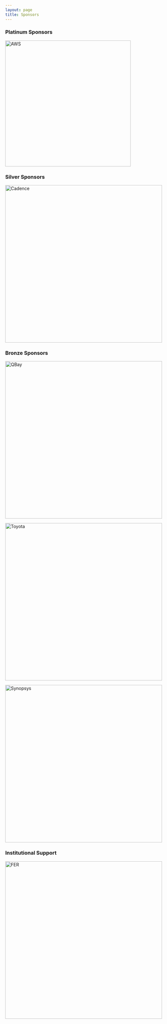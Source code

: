 ```yaml
---
layout: page
title: Sponsors
---
```

### Platinum Sponsors
[<img src="https://conferences.i-cav.org/2025/assets/img/aws_logo.png" alt="AWS" width="400" class="center">](https://aws.amazon.com/) <br>

### Silver Sponsors
[<img src="https://conferences.i-cav.org/2025/assets/img/Cadence_Logo_Red_185_Reg.png" alt="Cadence" width="500" class="center">](https://www.cadence.com/en_US/home.html) <br>

### Bronze Sponsors
[<img src="https://conferences.i-cav.org/2025/assets/img/Logo-QBayLogic.png" alt="QBay" width="500" class="center">](https://qbaylogic.com/about-us/) <br>

[<img src="https://conferences.i-cav.org/2025/assets/img/toyota.png" alt="Toyota" width="500" class="center">](https://www.toyota.com/) <br>

[<img src="https://conferences.i-cav.org/2025/assets/img/synopsys_color.jpg" alt="Synopsys" width="500" class="center">](https://www.synopsys.com/)

### Institutional Support
[<img src="https://conferences.i-cav.org/2025/assets/img/FER_logo_3-1_university.png" alt="FER" width="500" class="center">](https://www.fer.unizg.hr/)
